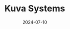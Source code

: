 ---  
layout: startup_page  
title: "Kuva Systems"  
id: "kuvasystems.com"  
permalink: "/kuvasystemskuvasystems.com07102024/"  
website: "https://www.kuvasystems.com/"  
funding_round: "Grant"  
funding_amount: "$3M"  
investors: "PrairiesCan"  
about: "Kuva Systems provides an image-based continuous monitoring solution for methane emissions mitigation in the oil and gas industry. Their technology offers clear, irrefutable gas plume images, enabling operators to identify, quantify, and address emissions challenges cost-effectively. This allows for improved operational efficiency and regulatory compliance."  
markets: "Oil and Gas, Environmental Technology"  
hq: "Boston, Massachusetts, United States"  
founded_year: "2015"  
linkedin: "https://www.linkedin.com/company/kuvasystems"  
twitter: "https://twitter.com/kuvasystems"  
instagram: ""  
facebook: ""  
crunchbase: "https://www.crunchbase.com/organization/multisensor-scientific"  
pitchbook: "https://pitchbook.com/profiles/company/152138-17"  

date_display: "10-Jul-2024"  
date: "2024-07-10"

# SEO Optimization  
meta_title: "Kuva Systems - Grant Funding ($3M)"  
meta_description: "Kuva Systems, Kuva Systems provides an image-based continuous monitoring solution for methane emissions mitigation in the oil and gas industry. Their technology off..."  
meta_keywords: "Kuva Systems, Oil and Gas, Environmental Technology, Grant funding"  
canonical_url: "https://startup.projectstartups.com/kuvasystemskuvasystems.com07102024/"  
---
